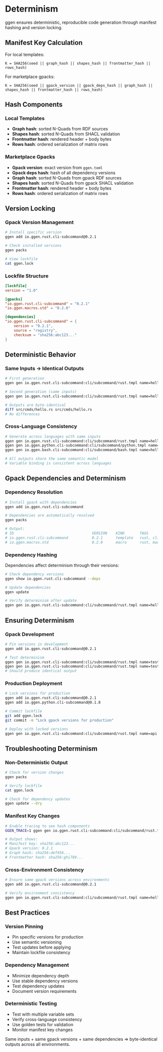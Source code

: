 # Determinism

ggen ensures deterministic, reproducible code generation through manifest hashing and version locking.

## Manifest Key Calculation

For local templates:
```
K = SHA256(seed || graph_hash || shapes_hash || frontmatter_hash || rows_hash)
```

For marketplace gpacks:
```
K = SHA256(seed || gpack_version || gpack_deps_hash || graph_hash || shapes_hash || frontmatter_hash || rows_hash)
```

## Hash Components

### Local Templates
- **Graph hash**: sorted N-Quads from RDF sources
- **Shapes hash**: sorted N-Quads from SHACL validation
- **Frontmatter hash**: rendered header + body bytes
- **Rows hash**: ordered serialization of matrix rows

### Marketplace Gpacks
- **Gpack version**: exact version from `ggen.toml`
- **Gpack deps hash**: hash of all dependency versions
- **Graph hash**: sorted N-Quads from gpack RDF sources
- **Shapes hash**: sorted N-Quads from gpack SHACL validation
- **Frontmatter hash**: rendered header + body bytes
- **Rows hash**: ordered serialization of matrix rows

## Version Locking

### Gpack Version Management

```bash
# Install specific version
ggen add io.ggen.rust.cli-subcommand@0.2.1

# Check installed versions
ggen packs

# View lockfile
cat ggen.lock
```

### Lockfile Structure

```toml
[lockfile]
version = "1.0"

[gpacks]
"io.ggen.rust.cli-subcommand" = "0.2.1"
"io.ggen.macros.std" = "0.2.0"

[dependencies]
"io.ggen.rust.cli-subcommand" = {
    version = "0.2.1",
    source = "registry",
    checksum = "sha256:abc123..."
}
```

## Deterministic Behavior

### Same Inputs → Identical Outputs

```bash
# First generation
ggen gen io.ggen.rust.cli-subcommand:cli/subcommand/rust.tmpl name=hello

# Second generation (same inputs)
ggen gen io.ggen.rust.cli-subcommand:cli/subcommand/rust.tmpl name=hello

# Outputs are byte-identical
diff src/cmds/hello.rs src/cmds/hello.rs
# No differences
```

### Cross-Language Consistency

```bash
# Generate across languages with same inputs
ggen gen io.ggen.rust.cli-subcommand:cli/subcommand/rust.tmpl name=hello
ggen gen io.ggen.python.cli-subcommand:cli/subcommand/python.tmpl name=hello
ggen gen io.ggen.bash.cli-subcommand:cli/subcommand/bash.tmpl name=hello

# All outputs share the same semantic model
# Variable binding is consistent across languages
```

## Gpack Dependencies and Determinism

### Dependency Resolution

```bash
# Install gpack with dependencies
ggen add io.ggen.rust.cli-subcommand

# Dependencies are automatically resolved
ggen packs

# Output:
# ID                                    VERSION    KIND       TAGS
# io.ggen.rust.cli-subcommand           0.2.1      template   rust, cli, clap
# io.ggen.macros.std                    0.2.0      macro      rust, macros
```

### Dependency Hashing

Dependencies affect determinism through their versions:

```bash
# Check dependency versions
ggen show io.ggen.rust.cli-subcommand --deps

# Update dependencies
ggen update

# Verify determinism after update
ggen gen io.ggen.rust.cli-subcommand:cli/subcommand/rust.tmpl name=hello --dry
```

## Ensuring Determinism

### Gpack Development

```bash
# Pin versions in development
ggen add io.ggen.rust.cli-subcommand@0.2.1

# Test determinism
ggen gen io.ggen.rust.cli-subcommand:cli/subcommand/rust.tmpl name=test1
ggen gen io.ggen.rust.cli-subcommand:cli/subcommand/rust.tmpl name=test1
# Should produce identical output
```

### Production Deployment

```bash
# Lock versions for production
ggen add io.ggen.rust.cli-subcommand@0.2.1
ggen add io.ggen.python.cli-subcommand@0.1.8

# Commit lockfile
git add ggen.lock
git commit -m "Lock gpack versions for production"

# Deploy with locked versions
ggen gen io.ggen.rust.cli-subcommand:cli/subcommand/rust.tmpl name=api
```

## Troubleshooting Determinism

### Non-Deterministic Output

```bash
# Check for version changes
ggen packs

# Verify lockfile
cat ggen.lock

# Check for dependency updates
ggen update --dry
```

### Manifest Key Changes

```bash
# Enable tracing to see hash components
GGEN_TRACE=1 ggen gen io.ggen.rust.cli-subcommand:cli/subcommand/rust.tmpl name=hello

# Output shows:
# Manifest key: sha256:abc123...
# Gpack version: 0.2.1
# Graph hash: sha256:def456...
# Frontmatter hash: sha256:ghi789...
```

### Cross-Environment Consistency

```bash
# Ensure same gpack versions across environments
ggen add io.ggen.rust.cli-subcommand@0.2.1

# Verify environment consistency
ggen gen io.ggen.rust.cli-subcommand:cli/subcommand/rust.tmpl name=hello --dry
```

## Best Practices

### Version Pinning
- Pin specific versions for production
- Use semantic versioning
- Test updates before applying
- Maintain lockfile consistency

### Dependency Management
- Minimize dependency depth
- Use stable dependency versions
- Test dependency updates
- Document version requirements

### Deterministic Testing
- Test with multiple variable sets
- Verify cross-language consistency
- Use golden tests for validation
- Monitor manifest key changes

Same inputs + same gpack versions + same dependencies ⇒ byte-identical outputs across all environments.
